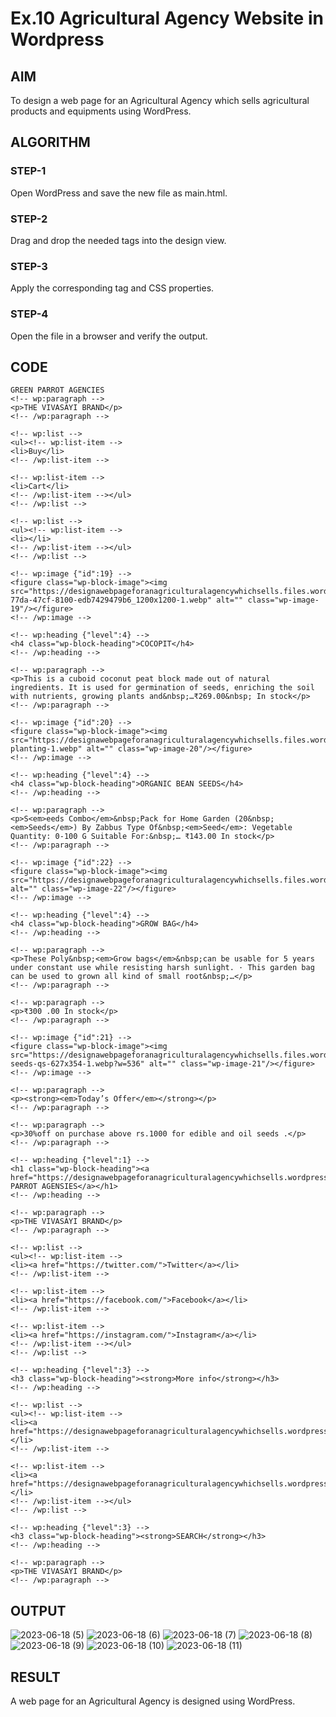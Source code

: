 # Ex.10 Agricultural Agency Website in Wordpress 
## AIM
  To design a web page for an Agricultural Agency which sells agricultural products and equipments using WordPress.

## ALGORITHM
### STEP-1
  Open WordPress and save the new file as main.html.

### STEP-2
  Drag and drop the needed tags into the design view.

### STEP-3
  Apply the corresponding tag and CSS properties.

### STEP-4
  Open the file in a browser and verify the output.
  
## CODE
```
GREEN PARROT AGENCIES
<!-- wp:paragraph -->
<p>THE VIVASAYI BRAND</p>
<!-- /wp:paragraph -->

<!-- wp:list -->
<ul><!-- wp:list-item -->
<li>Buy</li>
<!-- /wp:list-item -->

<!-- wp:list-item -->
<li>Cart</li>
<!-- /wp:list-item --></ul>
<!-- /wp:list -->

<!-- wp:list -->
<ul><!-- wp:list-item -->
<li></li>
<!-- /wp:list-item --></ul>
<!-- /wp:list -->

<!-- wp:image {"id":19} -->
<figure class="wp-block-image"><img src="https://designawebpageforanagriculturalagencywhichsells.files.wordpress.com/2023/06/growbagsinfo_973cb4e3-77da-47cf-8100-edb7429479b6_1200x1200-1.webp" alt="" class="wp-image-19"/></figure>
<!-- /wp:image -->

<!-- wp:heading {"level":4} -->
<h4 class="wp-block-heading">COCOPIT</h4>
<!-- /wp:heading -->

<!-- wp:paragraph -->
<p>This is a cuboid coconut peat block made out of natural ingredients. It is used for germination of seeds, enriching the soil with nutrients, growing plants and&nbsp;…₹269.00&nbsp; ‎In stock</p>
<!-- /wp:paragraph -->

<!-- wp:image {"id":20} -->
<figure class="wp-block-image"><img src="https://designawebpageforanagriculturalagencywhichsells.files.wordpress.com/2023/06/seed-planting-1.webp" alt="" class="wp-image-20"/></figure>
<!-- /wp:image -->

<!-- wp:heading {"level":4} -->
<h4 class="wp-block-heading">ORGANIC BEAN SEEDS</h4>
<!-- /wp:heading -->

<!-- wp:paragraph -->
<p>S<em>eeds Combo</em>&nbsp;Pack for Home Garden (20&nbsp;<em>Seeds</em>) By Zabbus Type Of&nbsp;<em>Seed</em>: Vegetable Quantity: 0-100 G Suitable For:&nbsp;… ₹143.00 In stock</p>
<!-- /wp:paragraph -->

<!-- wp:image {"id":22} -->
<figure class="wp-block-image"><img src="https://designawebpageforanagriculturalagencywhichsells.files.wordpress.com/2023/06/cocogarden126.jpg" alt="" class="wp-image-22"/></figure>
<!-- /wp:image -->

<!-- wp:heading {"level":4} -->
<h4 class="wp-block-heading">GROW BAG</h4>
<!-- /wp:heading -->

<!-- wp:paragraph -->
<p>These Poly&nbsp;<em>Grow bags</em>&nbsp;can be usable for 5 years under constant use while resisting harsh sunlight. · This garden bag can be used to grown all kind of small root&nbsp;…</p>
<!-- /wp:paragraph -->

<!-- wp:paragraph -->
<p>₹300 .00 In stock</p>
<!-- /wp:paragraph -->

<!-- wp:image {"id":21} -->
<figure class="wp-block-image"><img src="https://designawebpageforanagriculturalagencywhichsells.files.wordpress.com/2023/06/pumpkin-seeds-qs-627x354-1.webp?w=536" alt="" class="wp-image-21"/></figure>
<!-- /wp:image -->

<!-- wp:paragraph -->
<p><strong><em>Today’s Offer</em></strong></p>
<!-- /wp:paragraph -->

<!-- wp:paragraph -->
<p>30%off on purchase above rs.1000 for edible and oil seeds .</p>
<!-- /wp:paragraph -->

<!-- wp:heading {"level":1} -->
<h1 class="wp-block-heading"><a href="https://designawebpageforanagriculturalagencywhichsells.wordpress.com/">GREEN PARROT AGENSIES</a></h1>
<!-- /wp:heading -->

<!-- wp:paragraph -->
<p>THE VIVASAYI BRAND</p>
<!-- /wp:paragraph -->

<!-- wp:list -->
<ul><!-- wp:list-item -->
<li><a href="https://twitter.com/">Twitter</a></li>
<!-- /wp:list-item -->

<!-- wp:list-item -->
<li><a href="https://facebook.com/">Facebook</a></li>
<!-- /wp:list-item -->

<!-- wp:list-item -->
<li><a href="https://instagram.com/">Instagram</a></li>
<!-- /wp:list-item --></ul>
<!-- /wp:list -->

<!-- wp:heading {"level":3} -->
<h3 class="wp-block-heading"><strong>More info</strong></h3>
<!-- /wp:heading -->

<!-- wp:list -->
<ul><!-- wp:list-item -->
<li><a href="https://designawebpageforanagriculturalagencywhichsells.wordpress.com/faqs/">FAQ</a></li>
<!-- /wp:list-item -->

<!-- wp:list-item -->
<li><a href="https://designawebpageforanagriculturalagencywhichsells.wordpress.com/contact/">CONTACT</a></li>
<!-- /wp:list-item --></ul>
<!-- /wp:list -->

<!-- wp:heading {"level":3} -->
<h3 class="wp-block-heading"><strong>SEARCH</strong></h3>
<!-- /wp:heading -->

<!-- wp:paragraph -->
<p>THE VIVASAYI BRAND</p>
<!-- /wp:paragraph -->
```
## OUTPUT 

![2023-06-18 (5)](https://github.com/NarendarNagalingamWEB/EX10_Web-Design/assets/128288529/7cabb6b6-9147-490f-8c4c-edce605a345d)
![2023-06-18 (6)](https://github.com/NarendarNagalingamWEB/EX10_Web-Design/assets/128288529/9f9707d6-4a16-43fb-a965-0c0700655355)
![2023-06-18 (7)](https://github.com/NarendarNagalingamWEB/EX10_Web-Design/assets/128288529/b0422ca0-e50d-4cc7-b39a-bc6ecb0d37c0)
![2023-06-18 (8)](https://github.com/NarendarNagalingamWEB/EX10_Web-Design/assets/128288529/f4e4c053-f302-4764-bdb8-b147a6cf9e77)
![2023-06-18 (9)](https://github.com/NarendarNagalingamWEB/EX10_Web-Design/assets/128288529/ec813029-8949-4cee-9a98-82b0252b29a5)
![2023-06-18 (10)](https://github.com/NarendarNagalingamWEB/EX10_Web-Design/assets/128288529/a9983de1-b74c-41e8-83b9-1160eaad301a)
![2023-06-18 (11)](https://github.com/NarendarNagalingamWEB/EX10_Web-Design/assets/128288529/79b54053-4bfe-446f-962a-60fb40681765)


## RESULT
  A web page for an Agricultural Agency is designed using WordPress.
